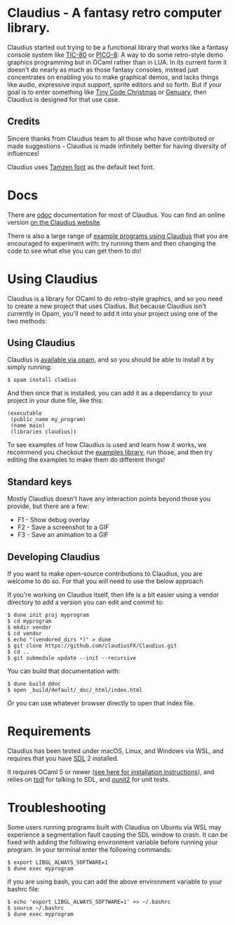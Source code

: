 # Claudius - A fantasy retro computer library.

Claudius started out trying to be a functional library that works like a fantasy console system like [TIC-80](https://tic80.com) or [PICO-8](https://www.lexaloffle.com/pico-8.php): A way to do some retro-style demo graphics programming but in OCaml rather than in LUA. In its current form it doesn't do nearly as much as those fantasy consoles, instead just concentrates on enabling you to make graphical demos, and lacks things like audio, expressive input support, sprite editors and so forth. But if your goal is to enter something like [Tiny Code Christmas](https://tcc.lovebyte.party) or [Genuary](https://genuary.art), then Claudius is designed for that use case.

## Credits

Sincere thanks from Claudius team to all those who have contributed or made suggestions - Claudius is made infinitely better for having diversity of influences!

Claudius uses [Tamzen font](https://github.com/sunaku/tamzen-font) as the default text font.

# Docs

There are [odoc](https://github.com/ocaml/odoc) documentation for most of Claudius. You can find an online version [on the Claudius website](https://claudiusfx.org/claudius/index.html).

There is also a large range of [example programs using Claudius](https://github.com/claudiusFX/claudius-examples/) that you are encouraged to experiment with: try running them and then changing the code to see what else you can get them to do!

# Using Claudius

Claudius is a library for OCaml to do retro-style graphics, and so you need to create a new project that uses Cladius. But because Claudius isn't currently in Opam, you'll need to add it into your project using one of the two methods:

## Using Claudius

Claudius is [available via opam](https://opam.ocaml.org/packages/claudius/), and so you should be able to install it by simply running:

```shell
$ opam install cladius
```

And then once that is installed, you can add it as a dependancy to your project in your dune file, like this:

```
(executable
 (public_name my_program)
 (name main)
 (libraries claudius))
```

To see examples of how Claudius is used and learn how it works, we recommend you checkout the [examples library](https://github.com/claudiusFX/claudius-examples), run those, and then try editing the examples to make them do different things!

## Standard keys

Mostly Claudius doesn't have any interaction points beyond those you provide, but there are a few:

* F1 - Show debug overlay
* F2 - Save a screenshot to a GIF
* F3 - Save an animation to a GIF

## Developing Claudius

If you want to make open-source contributions to Claudius, you are welcome to do so. For that you will need to use the below approach

If you're working on Claudius itself, then life is a bit easier using a vendor directory to add a version you can edit and commit to:

```shell
$ dune init proj myprogram
$ cd myprogram
$ mkdir vendor
$ cd vendor
$ echo "(vendored_dirs *)" > dune
$ git clone https://github.com/claudiusFX/Claudius.git
$ cd ..
$ git submodule update --init --recursive
```

You can build that documentation with:

```shell
$ dune build @doc
$ open _build/default/_doc/_html/index.html
```

Or you can use whatever browser directly to open that index file.

# Requirements

Claudius has been tested under macOS, Linux, and Windows via WSL, and requires that you have [SDL](https://www.libsdl.org) 2 installed.

It requires OCaml 5 or newer ([see here for installation instructions](https://ocaml.org/releases/5.3.0#installation-instructions)), and relies on [tsdl](https://github.com/dbuenzli/tsdl) for talking to SDL, and [ounit2](https://opam.ocaml.org/packages/ounit2/) for unit tests.

# Troubleshooting

Some users running programs built with Claudius on Ubuntu via WSL may experience a segmentation fault causing the SDL window to crash. It can be fixed with adding the following environment variable before running your program. In your terminal enter the following commands:

```shell
$ export LIBGL_ALWAYS_SOFTWARE=1
$ dune exec myprogram
```

If you are using bash, you can add the above environment variable to your bashrc file:

```shell
$ echo 'export LIBGL_ALWAYS_SOFTWARE=1' >> ~/.bashrc
$ source ~/.bashrc
$ dune exec myprogram
```

